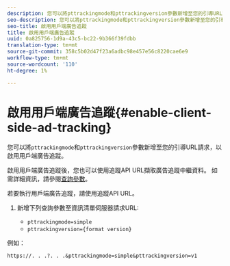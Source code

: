 ```yaml
---
description: 您可以將pttrackingmode和pttrackingversion參數新增至您的引導URL請求，以啟用用戶端廣告追蹤。
seo-description: 您可以將pttrackingmode和pttrackingversion參數新增至您的引導URL請求，以啟用用戶端廣告追蹤。
seo-title: 啟用用戶端廣告追蹤
title: 啟用用戶端廣告追蹤
uuid: 0a825756-1d9a-43c5-bc22-9b366f39fdbb
translation-type: tm+mt
source-git-commit: 358c5b02d47f23a6adbc98e457e56c8220cae6e9
workflow-type: tm+mt
source-wordcount: '110'
ht-degree: 1%

---
```



# 啟用用戶端廣告追蹤{#enable-client-side-ad-tracking}

您可以將`pttrackingmode`和`pttrackingversion`參數新增至您的引導URL請求，以啟用用戶端廣告追蹤。

啟用用戶端廣告追蹤後，您也可以使用追蹤API URL擷取廣告追蹤中繼資料。 如需詳細資訊，請參閱[查詢參數](../../msapi-topics/ms-at-effectiveness/notvsdk-csat-ms-interface.md)。

若要執行用戶端廣告追蹤，請使用追蹤API URL。

1. 新增下列查詢參數至資訊清單伺服器請求URL:

   * `pttrackingmode=simple`
   * `pttrackingversion={format version}`

例如：

```
https://. . .?. . .&pttrackingmode=simple&pttrackingversion=v1
```
